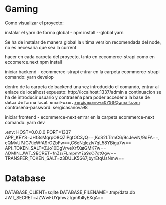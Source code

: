 # Gaming

Como visualizar el proyecto:

instalar el yarn de forma global - npm install --global yarn

Se ha de instalar de manera global la ultima version recomendada del node, no es necesaria que sea la current

hacer en cada carpeta del proyecto, tanto en eccomerce-strapi como en eccomerce.next
npm install

iniciar backend - ecommerce-strapi
entrar en la carpeta ecommerce-strapi
comando: yarn develop

dentro de la carpeta de backend una vez introducido el comando, entrar al enlace de localhost expuesto: http://localhost:1337/admin 
a continuacion se ha de introducir usuario y contraseña para poder acceder a la base de datos de forma local:
email-user: sergicasanova6798@gmail.com
contraseña-password: sergicasanova98

iniciar frontend - ecommerce-next
entrar en la carpeta ecommerce-next
comando: yarn dev

.env:
HOST=0.0.0.0
PORT=1337
APP_KEYS=JHf3sMqrpO8QZlPgtOC3yQ==,KcS2LTrmC6/9cJewN/9dFA==,cQMvUPJG7tieWfA9rOZbFw==,C6eNqlezlv7qL58YBigu7w==
API_TOKEN_SALT=ZJo10DgVrveXrfXatGMK7w==
ADMIN_JWT_SECRET=fnZs/FLmpmYEaSsO7qtGgw==
TRANSFER_TOKEN_SALT=z3DULK5GS7jbyrEtqUsNmw==
# Database
DATABASE_CLIENT=sqlite
DATABASE_FILENAME=.tmp/data.db
JWT_SECRET=JZWwFUYjmwzTgmK4IyEXqA==

